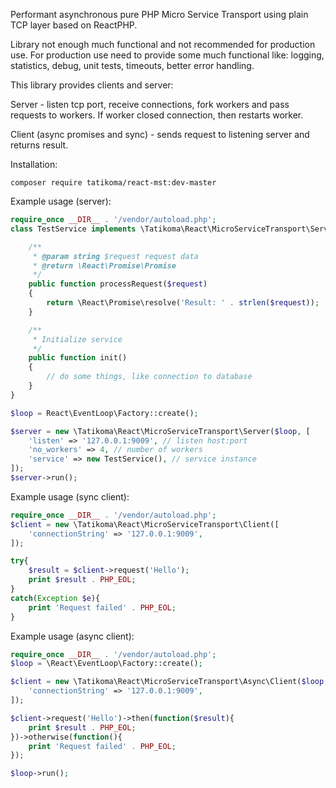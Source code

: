 Performant asynchronous pure PHP Micro Service Transport using plain TCP layer based on ReactPHP.

Library not enough much functional and not recommended for production use. For production use need to provide some much functional like: logging, statistics, debug, unit tests, timeouts, better error handling.

This library provides clients and server:

Server - listen tcp port, receive connections, fork workers and pass requests to workers. If worker closed connection, then restarts worker.

Client (async promises and sync) - sends request to listening server and returns result.

Installation:
```
composer require tatikoma/react-mst:dev-master
```

Example usage (server):
```php
require_once __DIR__ . '/vendor/autoload.php';
class TestService implements \Tatikoma\React\MicroServiceTransport\ServiceInterface {

    /**
     * @param string $request request data
     * @return \React\Promise\Promise
     */
    public function processRequest($request)
    {
        return \React\Promise\resolve('Result: ' . strlen($request));
    }

    /**
     * Initialize service
     */
    public function init()
    {
        // do some things, like connection to database
    }
}

$loop = React\EventLoop\Factory::create();

$server = new \Tatikoma\React\MicroServiceTransport\Server($loop, [
    'listen' => '127.0.0.1:9009', // listen host:port
    'no_workers' => 4, // number of workers
    'service' => new TestService(), // service instance
]);
$server->run();
```

Example usage (sync client):
```php
require_once __DIR__ . '/vendor/autoload.php';
$client = new \Tatikoma\React\MicroServiceTransport\Client([
    'connectionString' => '127.0.0.1:9009',
]);

try{
    $result = $client->request('Hello');
    print $result . PHP_EOL;
}
catch(Exception $e){
    print 'Request failed' . PHP_EOL;
}
```

Example usage (async client):
```php
require_once __DIR__ . '/vendor/autoload.php';
$loop = \React\EventLoop\Factory::create();

$client = new \Tatikoma\React\MicroServiceTransport\Async\Client($loop, [
    'connectionString' => '127.0.0.1:9009',
]);

$client->request('Hello')->then(function($result){
    print $result . PHP_EOL;
})->otherwise(function(){
    print 'Request failed' . PHP_EOL;
});

$loop->run();
```